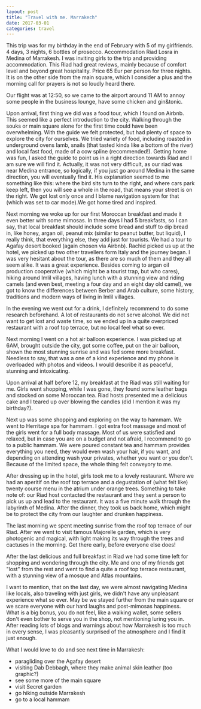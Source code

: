 ```yaml
---
layout: post
title: "Travel with me. Marrakech"
date: 2017-03-01
categories: travel
---
```


This trip was for my birthday in the end of February with 5 of my girlfriends.
4 days, 3 nights, 6 bottles of prosecco.
Accommodation
Riad Losra in Medina of Marrakesh. I was inviting girls to the trip and providing accommodation. This Riad had great reviews, mainly because of comfort level and beyond great hospitality. Price 65 Eur per person for three nights. It is on the other side from the main square, which I consider a plus and the morning call for prayers is not so loudly heard there.
 
Our flight was at 12:50, so we came to the airport around 11 AM to annoy some people in the business lounge, have some chicken and gin&tonic. 
 
Upon arrival, first thing we did was a food tour, which I found on Airbnb. This seemed like a perfect introduction to the city. Walking through the souks or main square alone for the first time could have been overwhelming. With the guide we felt protected, but had plenty of space to explore the city for ourselves. We tried variety of food, including roasted in underground ovens lamb, snails (that tasted kinda like a bottom of the river) and local fast food, made of a cow spline (recommended!). Getting home was fun, I asked the guide to point us in a right direction towards Riad and I am sure we will find it. Actually, it was not very difficult, as our riad was near Medina entrance, so logically, if you just go around Medina in the same direction, you will eventually find it. His explanation seemed to me something like this: where the bird sits turn to the right, and where cars park keep left, then you will see a whole in the road, that means your street is on the right. We got lost only once and I blame navigation system for that (which was set to car mode).We got home tired and inspired. 
 
Next morning we woke up for our first Moroccan breakfast and made it even better with some mimosas. In three days I had 5 breakfasts, so I can say, that local breakfast should include some bread and stuff to dip bread in, like honey, argan oil, peanut mix (similar to peanut butter, but liquid), I really think, that everything else, they add just for tourists. 
We had a tour to Agafay desert booked (again chosen via Airbnb). Rachid picked us up at the hotel, we picked up two other travellers form Italy and the journey began. I was very hesitant about the tour, as there are so much of them and they all seem alike. It was a great experience. Besides coming to argan oil production cooperative (which might be a tourist trap, but who cares), hiking around Imlil villages, having lunch with a stunning view and riding camels (and even best, meeting a four day and an eight day old camel), we got to know the differences between Berber and Arab culture, some history, traditions and modern ways of living in Imlil villages.  
 
In the evening we went out for a drink, I definitely recommend to do some research beforehand. A lot of restaurants do not serve alcohol. We did not want to get lost and waste time, so we ended up in a quite overpriced restaurant with a roof top terrace, but no local feel what so ever. 
 
Next morning I went on a hot air balloon experience. I was picked up at 6AM, brought outside the city, got some coffee, put on the air balloon, shown the most stunning sunrise and was fed some more breakfast. Needless to say, that was a one of a kind experience and my phone is overloaded with photos and videos. I would describe it as peaceful, stunning and intoxicating. 
 
Upon arrival at half before 12, my breakfast at the Riad was still waiting for me. Girls went shopping, while I was gone, they found some leather bags and stocked on some Moroccan tea. Riad hosts presented me a delicious cake and I teared up over blowing the candles (did I mention it was my birthday?).
 
Next up was some shopping and exploring on the way to hammam. We went to Herritage spa for hammam. I got extra foot massage and most of the girls went for a full body massage. Most of us were satisfied and relaxed, but in case you are on a budget and not afraid, I recommend to go to a public hammam. We were poured constant tea and hammam provides everything you need, they would even wash your hair, if you want, and depending on attending wash your privates, whether you want or you don't. Because of the limited space, the whole thing felt conveyory to me.
 
After dressing up in the hotel, girls took me to a lovely restaurant. Where we had an aperitif on the roof top terrace and a degustation of (what felt like) twenty course menu in the atrium under orange trees. Something to take note of: our Riad host contacted the restaurant and they sent a person to pick us up and lead to the restaurant. It was a five minute walk through the labyrinth of Medina. After the dinner, they took us back home, which might be to protect the city from our laughter and drunken happiness. 
 
The last morning we spent meeting sunrise from the roof top terrace of our Riad. After we went to visit famous Majorelle garden, which is very photogenic and magical, with light making its way through the trees and cactuses in the morning. Get there early, before everyone else does!
 
After the last delicious and full breakfast in Riad we had some time left for shopping and wondering through the city. Me and one of my friends got "lost" from the rest and went to find a quite a roof top terrace restaurant, with a stunning view of a mosque and Atlas mountains.
 
I want to mention, that on the last day, we were almost navigating Medina like locals, also traveling with just girls, we didn't have any unpleasant experience what so ever. May be we stayed further from the main square or we scare everyone with our hard laughs and post-mimosas happiness. What is a big bonus, you do not feel, like a walking wallet, some sellers don't even bother to serve you in the shop, not mentioning luring you in. After reading lots of blogs and warnings about how Marrakesh is too much in every sense, I was pleasantly surprised of the atmosphere and I find it just enough.
 
What I would love to do and see next time in Marrakesh: 
- paragliding over the Agafay desert 
- visiting Dab Debbagh, where they make animal skin leather (too graphic?)
- see some more of the main square 
- visit Secret garden
- go hiking outside Marrakesh
- go to a local hammam

